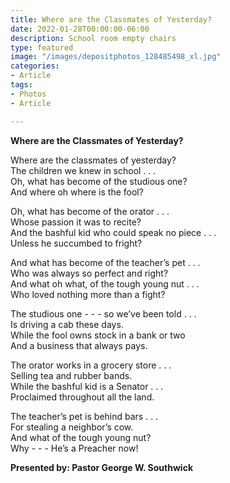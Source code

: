 ```yaml
---
title: Where are the Classmates of Yesterday?
date: 2022-01-28T00:00:00-06:00
description: School room empty chairs
type: featured
image: "/images/depositphotos_128485498_xl.jpg"
categories:
- Article
tags:
- Photos
- Article

---
```

**Where are the Classmates of Yesterday?**

Where are the classmates of yesterday?  
The children we knew in school . . .  
Oh, what has become of the studious one?  
And where oh where is the fool?

Oh, what has become of the orator . . .  
Whose passion it was to recite?  
And the bashful kid who could speak no piece . . .  
Unless he succumbed to fright?

And what has become of the teacher’s pet . . .  
Who was always so perfect and right?  
And what oh what, of the tough young nut . . .  
Who loved nothing more than a fight?

The studious one - - - so we’ve been told . . .  
Is driving a cab these days.  
While the fool owns stock in a bank or two  
And a business that always pays.

The orator works in a grocery store . . .  
Selling tea and rubber bands.  
While the bashful kid is a Senator . . .  
Proclaimed throughout all the land.

The teacher’s pet is behind bars . . .  
For stealing a neighbor’s cow.  
And what of the tough young nut?  
Why - - - He’s a Preacher now!

**Presented by: Pastor George W. Southwick**